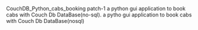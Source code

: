  CouchDB_Python_cabs_booking
patch-1
a python gui application to book cabs with Couch Db DataBase(no-sql). 
a pytho gui application to book cabs with Couch Db DataBase(nosql) 

